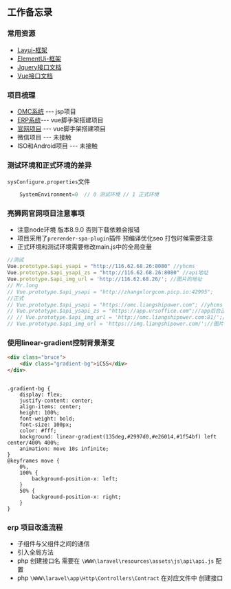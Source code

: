 ## 工作备忘录
### 常用资源

- [Layui-框架](https://www.layui.com "Layui-框架")
- [ElementUi-框架](https://element.eleme.cn/2.0/#/zh-CN "ElementUi-框架")
- [Jquery接口文档](http://jquery.cuishifeng.cn/index.html "Jquery接口文档")
- [Vue接口文档](https://cn.vuejs.org/ "Vue接口文档")

### 项目梳理
- [OMC系统](http://omc.liangshipower.com/yhcms/user/login.do "OMC系统") --- jsp项目 
- [ERP系统](beta.liangshipower.com "ERP系统")--- vue脚手架搭建项目
- [官网项目](https://www.liangshipower.com/index "亮狮网") --- vue脚手架搭建项目
- 微信项目  --- 未接触
- ISO和Android项目 --- 未接触
### 测试环境和正式环境的差异
`sysConfigure.properties`文件

```javascript
    SystemEnvironment=0  // 0 测试环境 // 1 正式环境
```    
    
### 亮狮网官网项目注意事项 
- 注意node环境 版本8.9.0 否则下载依赖会报错
- 项目采用了`prerender-spa-plugin`插件 预编译优化seo 打包时候需要注意 
- 正式环境和测试环境需要修改main.js中的全局变量
```javascript
//测试
Vue.prototype.$api_ysapi = "http://116.62.68.26:8080" //yhcms
Vue.prototype.$api_ysapi_zs = "http://116.62.68.26:8080" //api地址
Vue.prototype.$api_img_url = 'http://116.62.68.26/'; //图片的地址
// Mr.long
// Vue.prototype.$api_ysapi = "http://zhangxlorgcom.picp.io:42995";
//正式
// Vue.prototype.$api_ysapi = "https://omc.liangshipower.com"; //yhcms
// Vue.prototype.$api_ysapi_zs = "https://app.ursoffice.com";//app后台正式服域名(Mr.long /yskjApp/)
// // Vue.prototype.$api_img_url = 'http://omc.liangshipower.com:81/';//图片的地址
// Vue.prototype.$api_img_url = 'https://img.liangshipower.com/';//图片的地址
```
### 使用linear-gradient控制背景渐变

```html
<div class="bruce">
	<div class="gradient-bg">iCSS</div>
</div>
```

```

.gradient-bg {
	display: flex;
	justify-content: center;
	align-items: center;
	height: 100%;
	font-weight: bold;
	font-size: 100px;
	color: #fff;
    background: linear-gradient(135deg,#2997d0,#e26014,#1f54bf) left center/400% 400%;
	animation: move 10s infinite;
}
@keyframes move {
	0%,
	100% {
		background-position-x: left;
	}
	50% {
		background-position-x: right;
	}
}

```

### erp 项目改造流程
- 子组件与父组件之间的通信 
- 引入全局方法
- php 创建接口名 需要在 `\WWW\laravel\resources\assets\js\api\api.js` 配置
- php `\WWW\laravel\app\Http\Controllers\Contract` 在对应文件中 创建接口
